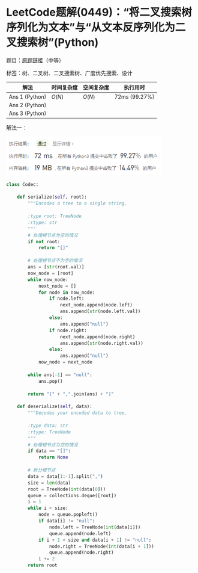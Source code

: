 # LeetCode题解(0449)：“将二叉搜索树序列化为文本”与“从文本反序列化为二叉搜索树”(Python)

题目：[原题链接](https://leetcode-cn.com/problems/serialize-and-deserialize-bst/)（中等）

标签：树、二叉树、二叉搜索树、广度优先搜索、设计

| 解法           | 时间复杂度 | 空间复杂度 | 执行用时      |
| -------------- | ---------- | ---------- | ------------- |
| Ans 1 (Python) | $O(N)$     | $O(N)$     | 72ms (99.27%) |
| Ans 2 (Python) |            |            |               |
| Ans 3 (Python) |            |            |               |

解法一：

![LeetCode题解(0449)：截图](LeetCode题解(0449)：截图.png)

```python
class Codec:

    def serialize(self, root):
        """Encodes a tree to a single string.

        :type root: TreeNode
        :rtype: str
        """
        # 处理根节点为空的情况
        if not root:
            return "[]"

        # 处理根节点不为空的情况
        ans = [str(root.val)]
        now_node = [root]
        while now_node:
            next_node = []
            for node in now_node:
                if node.left:
                    next_node.append(node.left)
                    ans.append(str(node.left.val))
                else:
                    ans.append("null")
                if node.right:
                    next_node.append(node.right)
                    ans.append(str(node.right.val))
                else:
                    ans.append("null")
            now_node = next_node

        while ans[-1] == "null":
            ans.pop()

        return "[" + ",".join(ans) + "]"

    def deserialize(self, data):
        """Decodes your encoded data to tree.

        :type data: str
        :rtype: TreeNode
        """
        # 处理根节点为空的情况
        if data == "[]":
            return None

        # 拆分根节点
        data = data[1:-1].split(",")
        size = len(data)
        root = TreeNode(int(data[0]))
        queue = collections.deque([root])
        i = 1
        while i < size:
            node = queue.popleft()
            if data[i] != "null":
                node.left = TreeNode(int(data[i]))
                queue.append(node.left)
            if i + 1 < size and data[i + 1] != "null":
                node.right = TreeNode(int(data[i + 1]))
                queue.append(node.right)
            i += 2
        return root
```